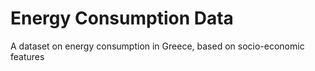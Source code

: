 # Energy Consumption Data 
A dataset on energy consumption in Greece, based on socio-economic features
